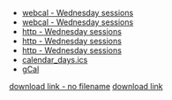 * [webcal - Wednesday sessions](webcal://localhost:8080/sessions/2025-26_wednesdays.ics)
* [webcal - Wednesday sessions](webcal://www.stortfordstrollers.com/sessions/2025-26_wednesdays.ics)
* [http - Wednesday sessions](http://localhost:8080/sessions/2025-26_wednesdays.ics)
* [http - Wednesday sessions](http://localhost:8080/sessions/test_1.ics)
* [http - Wednesday sessions](https://adobe-cold-fusion-developer-week-2025.meetus.adobeevents.com/attendease/calendar_days.ics)
* [calendar_days.ics](./calendar_days.ics)
* [gCal](https://calendar.google.com/calendar/ical/3dba94c9c9211e6fcb583705df55995af357f0ae1faf9dfa72a28f768fa07153%40group.calendar.google.com/public/basic.ics)


<a href="http://localhost:8080/sessions/2025-26_wednesdays.ics" download>download link - no filename</a>
<a href="http://localhost:8080/sessions/2025-26_wednesdays.ics" download="strollers_wednesday_sessions.ics">download link</a>
